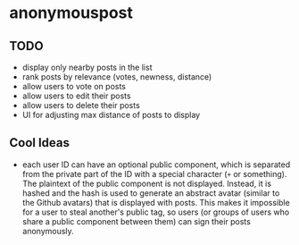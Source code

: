 anonymouspost
=============

## TODO

- display only nearby posts in the list
- rank posts by relevance (votes, newness, distance)
- allow users to vote on posts
- allow users to edit their posts
- allow users to delete their posts
- UI for adjusting max distance of posts to display

## Cool Ideas

- each user ID can have an optional public component, which is separated from the private part of the ID with a special character (`+` or something). The plaintext of the public component is not displayed. Instead, it is hashed and the hash is used to generate an abstract avatar (similar to the Github avatars) that is displayed with posts. This makes it impossible for a user to steal another's public tag, so users (or groups of users who share a public component between them) can sign their posts anonymously.